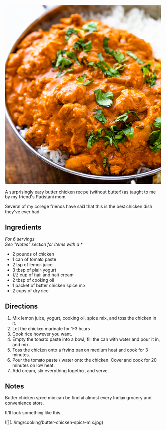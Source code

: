 <div class="recipe-image">

![](img/cooking/butterless-butter-chicken.jpg)
</div>

A surprisingly easy butter chicken recipe (without butter!) as taught to me by my friend's Pakistani mom.

Several of my college friends have said that this is the best chicken dish they've ever had.

## Ingredients
_For 6 servings_ \
_See "Notes" section for items with a \*_

- 2 pounds of chicken
- 1 can of tomato paste
- 2 tsp of lemon juice
- 3 tbsp of plain yogurt
- 1/2 cup of half and half cream
- 2 tbsp of cooking oil
- 1 packet of butter chicken spice mix
- 2 cups of dry rice

## Directions
1. Mix lemon juice, yogurt, cooking oil, spice mix, and toss the chicken in it.
2. Let the chicken marinate for 1-3 hours
3. Cook rice however you want.
4. Empty the tomato paste into a bowl, fill the can with water and pour it in, and mix.
5. Toss the chicken onto a frying pan on medium heat and cook for 3 minutes.
6. Pour the tomato paste / water onto the chicken. Cover and cook for 20 minutes on low heat.
7. Add cream, stir everything together, and serve.

## Notes
Butter chicken spice mix can be find at almost every Indian grocery and convenience store.

It'll look something like this.

<div class="recipe-image">
![](../img/cooking/butter-chicken-spice-mix.jpg)
</div>
